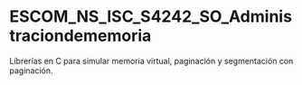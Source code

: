 # ESCOM_NS_ISC_S4242_SO_Administraciondememoria

Librerías en C para simular memoria virtual, paginación y segmentación con paginación.
